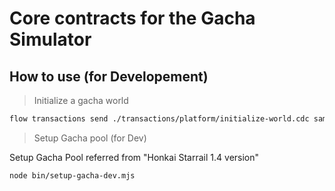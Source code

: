 # Core contracts for the Gacha Simulator

## How to use (for Developement)

> Initialize a gacha world

```bash
flow transactions send ./transactions/platform/initialize-world.cdc sample fb62bbf229fb28f7d903334e99282699b06686b3bb6dab87fae3cef92acb17f43f576b332a2ee91c36f2b117d4264ba96c65eceac22bb92ab5a6aad24e94d7c0 10.0 --signer=default
```

> Setup Gacha pool (for Dev)

Setup Gacha Pool referred from "Honkai Starrail 1.4 version"

```bash
node bin/setup-gacha-dev.mjs
```
